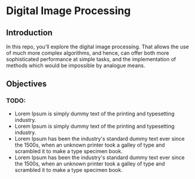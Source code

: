 # Digital Image Processing

## Introduction
In this repo, you'll explore the digital image processing.
That allows the use of much more complex algorithms, and hence, 
can offer both more sophisticated performance at simple tasks, 
and the implementation of methods which would be impossible by analogue means.


## Objectives
### TODO:

- Lorem Ipsum is simply dummy text of the printing and typesetting industry. 
- Lorem Ipsum is simply dummy text of the printing and typesetting industry.
- Lorem Ipsum has been the industry's standard dummy text ever since the 1500s, when an unknown printer took a galley of type and scrambled it to make a type specimen book.
- Lorem Ipsum has been the industry's standard dummy text ever since the 1500s, when an unknown printer took a galley of type and scrambled it to make a type specimen book.
